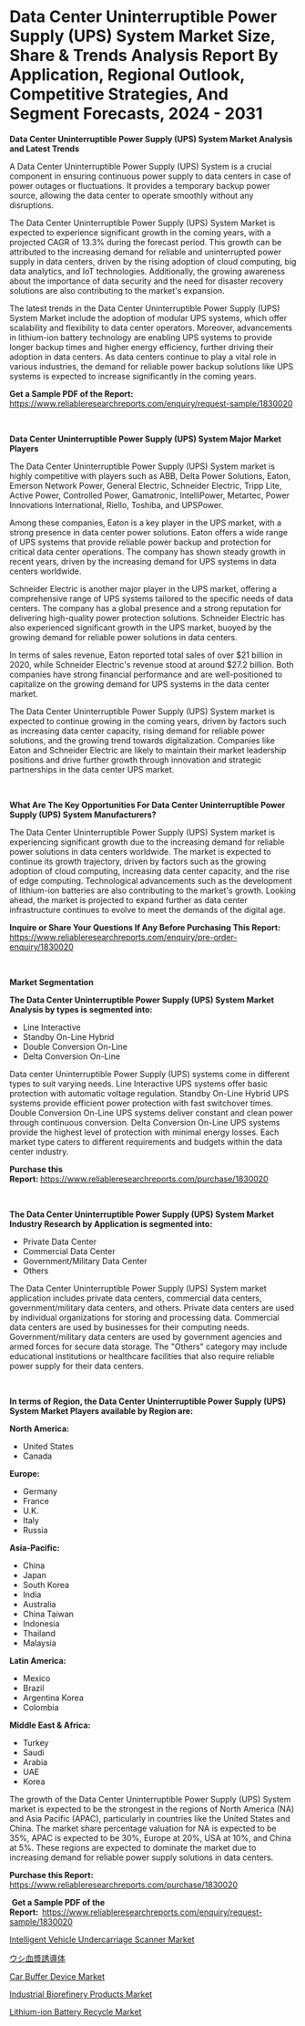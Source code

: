 <p><h1>Data Center Uninterruptible Power Supply (UPS) System Market Size, Share & Trends Analysis Report By Application, Regional Outlook, Competitive Strategies, And Segment Forecasts, 2024 - 2031</h1></p><p><strong>Data Center Uninterruptible Power Supply (UPS) System Market Analysis and Latest Trends</strong></p>
<p><p>A Data Center Uninterruptible Power Supply (UPS) System is a crucial component in ensuring continuous power supply to data centers in case of power outages or fluctuations. It provides a temporary backup power source, allowing the data center to operate smoothly without any disruptions.</p><p>The Data Center Uninterruptible Power Supply (UPS) System Market is expected to experience significant growth in the coming years, with a projected CAGR of 13.3% during the forecast period. This growth can be attributed to the increasing demand for reliable and uninterrupted power supply in data centers, driven by the rising adoption of cloud computing, big data analytics, and IoT technologies. Additionally, the growing awareness about the importance of data security and the need for disaster recovery solutions are also contributing to the market's expansion.</p><p>The latest trends in the Data Center Uninterruptible Power Supply (UPS) System Market include the adoption of modular UPS systems, which offer scalability and flexibility to data center operators. Moreover, advancements in lithium-ion battery technology are enabling UPS systems to provide longer backup times and higher energy efficiency, further driving their adoption in data centers. As data centers continue to play a vital role in various industries, the demand for reliable power backup solutions like UPS systems is expected to increase significantly in the coming years.</p></p>
<p><strong>Get a Sample PDF of the Report:&nbsp;</strong> <a href="https://www.reliableresearchreports.com/enquiry/request-sample/1830020">https://www.reliableresearchreports.com/enquiry/request-sample/1830020</a></p>
<p>&nbsp;</p>
<p><strong>Data Center Uninterruptible Power Supply (UPS) System Major Market Players</strong></p>
<p><p>The Data Center Uninterruptible Power Supply (UPS) System market is highly competitive with players such as ABB, Delta Power Solutions, Eaton, Emerson Network Power, General Electric, Schneider Electric, Tripp Lite, Active Power, Controlled Power, Gamatronic, IntelliPower, Metartec, Power Innovations International, Riello, Toshiba, and UPSPower. </p><p>Among these companies, Eaton is a key player in the UPS market, with a strong presence in data center power solutions. Eaton offers a wide range of UPS systems that provide reliable power backup and protection for critical data center operations. The company has shown steady growth in recent years, driven by the increasing demand for UPS systems in data centers worldwide.</p><p>Schneider Electric is another major player in the UPS market, offering a comprehensive range of UPS systems tailored to the specific needs of data centers. The company has a global presence and a strong reputation for delivering high-quality power protection solutions. Schneider Electric has also experienced significant growth in the UPS market, buoyed by the growing demand for reliable power solutions in data centers.</p><p>In terms of sales revenue, Eaton reported total sales of over $21 billion in 2020, while Schneider Electric's revenue stood at around $27.2 billion. Both companies have strong financial performance and are well-positioned to capitalize on the growing demand for UPS systems in the data center market.</p><p>The Data Center Uninterruptible Power Supply (UPS) System market is expected to continue growing in the coming years, driven by factors such as increasing data center capacity, rising demand for reliable power solutions, and the growing trend towards digitalization. Companies like Eaton and Schneider Electric are likely to maintain their market leadership positions and drive further growth through innovation and strategic partnerships in the data center UPS market.</p></p>
<p>&nbsp;</p>
<p><strong>What Are The Key Opportunities For Data Center Uninterruptible Power Supply (UPS) System Manufacturers?</strong></p>
<p><p>The Data Center Uninterruptible Power Supply (UPS) System market is experiencing significant growth due to the increasing demand for reliable power solutions in data centers worldwide. The market is expected to continue its growth trajectory, driven by factors such as the growing adoption of cloud computing, increasing data center capacity, and the rise of edge computing. Technological advancements such as the development of lithium-ion batteries are also contributing to the market's growth. Looking ahead, the market is projected to expand further as data center infrastructure continues to evolve to meet the demands of the digital age.</p></p>
<p><strong>Inquire or Share Your Questions If Any Before Purchasing This Report:</strong> <a href="https://www.reliableresearchreports.com/enquiry/pre-order-enquiry/1830020">https://www.reliableresearchreports.com/enquiry/pre-order-enquiry/1830020</a></p>
<p>&nbsp;</p>
<p><strong>Market Segmentation</strong></p>
<p><strong>The Data Center Uninterruptible Power Supply (UPS) System Market Analysis by types is segmented into:</strong></p>
<p><ul><li>Line Interactive</li><li>Standby On-Line Hybrid</li><li>Double Conversion On-Line</li><li>Delta Conversion On-Line</li></ul></p>
<p><p>Data center Uninterruptible Power Supply (UPS) systems come in different types to suit varying needs. Line Interactive UPS systems offer basic protection with automatic voltage regulation. Standby On-Line Hybrid UPS systems provide efficient power protection with fast switchover times. Double Conversion On-Line UPS systems deliver constant and clean power through continuous conversion. Delta Conversion On-Line UPS systems provide the highest level of protection with minimal energy losses. Each market type caters to different requirements and budgets within the data center industry.</p></p>
<p><strong>Purchase this Report:&nbsp;</strong><a href="https://www.reliableresearchreports.com/purchase/1830020">https://www.reliableresearchreports.com/purchase/1830020</a></p>
<p>&nbsp;</p>
<p><strong>The Data Center Uninterruptible Power Supply (UPS) System Market Industry Research by Application is segmented into:</strong></p>
<p><ul><li>Private Data Center</li><li>Commercial Data Center</li><li>Government/Military Data Center</li><li>Others</li></ul></p>
<p><p>The Data Center Uninterruptible Power Supply (UPS) System market application includes private data centers, commercial data centers, government/military data centers, and others. Private data centers are used by individual organizations for storing and processing data. Commercial data centers are used by businesses for their computing needs. Government/military data centers are used by government agencies and armed forces for secure data storage. The "Others" category may include educational institutions or healthcare facilities that also require reliable power supply for their data centers.</p></p>
<p>&nbsp;</p>
<p><strong>In terms of Region, the Data Center Uninterruptible Power Supply (UPS) System Market Players available by Region are:</strong></p>
<p>
    <p> <strong> North America: </strong>
        <ul>
            <li>United States</li>
            <li>Canada</li>
        </ul>
        </p> 
    <p> <strong> Europe: </strong>
        <ul>
            <li>Germany</li>
            <li>France</li>
            <li>U.K.</li>
            <li>Italy</li>
            <li>Russia</li>
        </ul>
        </p> 
    <p> <strong> Asia-Pacific: </strong>
        <ul>
            <li>China</li>
            <li>Japan</li>
            <li>South Korea</li>
            <li>India</li>
            <li>Australia</li>
            <li>China Taiwan</li>
            <li>Indonesia</li>
            <li>Thailand</li>
            <li>Malaysia</li>
        </ul>
        </p> 
    <p> <strong> Latin America: </strong>
        <ul>
            <li>Mexico</li>
            <li>Brazil</li>
            <li>Argentina Korea</li>
            <li>Colombia</li>
        </ul>
        </p> 
    <p> <strong> Middle East & Africa: </strong>
        <ul>
            <li>Turkey</li>
            <li>Saudi</li>
            <li>Arabia</li>
            <li>UAE</li>
            <li>Korea</li>
        </ul>
    </p>
    </p>
<p><p>The growth of the Data Center Uninterruptible Power Supply (UPS) System market is expected to be the strongest in the regions of North America (NA) and Asia Pacific (APAC), particularly in countries like the United States and China. The market share percentage valuation for NA is expected to be 35%, APAC is expected to be 30%, Europe at 20%, USA at 10%, and China at 5%. These regions are expected to dominate the market due to increasing demand for reliable power supply solutions in data centers.</p></p>
<p><strong>Purchase this Report: </strong><a href="https://www.reliableresearchreports.com/purchase/1830020">https://www.reliableresearchreports.com/purchase/1830020</a></p>
<p>&nbsp;<strong>Get a Sample PDF of the Report:&nbsp;&nbsp;</strong><a href="https://www.reliableresearchreports.com/enquiry/request-sample/1830020">https://www.reliableresearchreports.com/enquiry/request-sample/1830020</a></p>
<p><strong></strong></p>
<p><p><a href="https://issuu.com/reportprime-2/docs/intelligent-vehicle-undercarriage-scanner-market-s">Intelligent Vehicle Undercarriage Scanner Market</a></p><p><a href="https://github.com/EstaSprer20231/Market-Research-Report-List-1/blob/main/158188316861.md">ウシ血漿誘導体</a></p><p><a href="https://issuu.com/reportprime-2/docs/car-buffer-device-market-size-2030.pptx">Car Buffer Device Market</a></p><p><a href="https://github.com/Angelnienowdseej3e45z3p8c/Market-Research-Report-List-1/blob/main/industrial-biorefinery-products-market.md">Industrial Biorefinery Products Market</a></p><p><a href="https://github.com/brentleyjimmiealvaradoz4l1rea/Market-Research-Report-List-1/blob/main/lithium-ion-battery-recycle-market.md">Lithium-ion Battery Recycle Market</a></p></p>